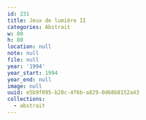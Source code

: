 ```yaml
---
id: 231
title: Jeux de lumiére II
categories: Abstrait
w: 80
h: 80
location: null
note: null
file: null
year: '1994'
year_start: 1994
year_end: null
image: null
uuid: e5b9f095-b20c-4f6b-a829-0d68b8152a43
collections:
  - abstrait
---
```


